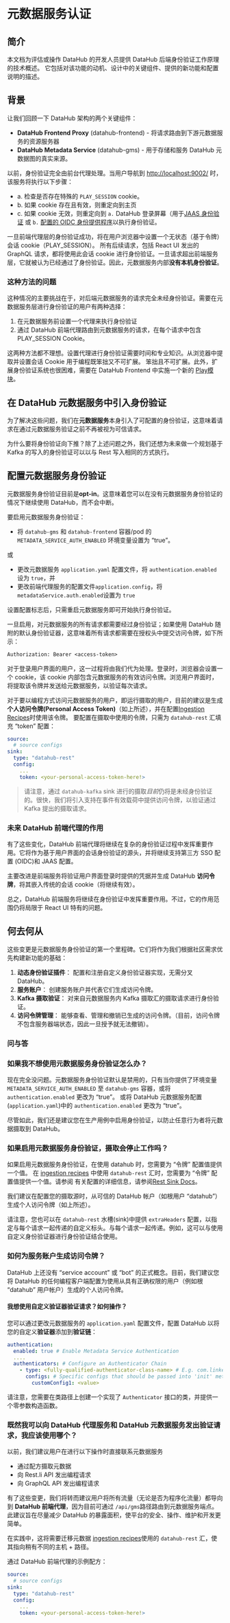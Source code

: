 # 元数据服务认证

## 简介

本文档为评估或操作 DataHub 的开发人员提供 DataHub 后端身份验证工作原理的技术概述。
它包括对该功能的动机、设计中的关键组件、提供的新功能和配置说明的描述。

## 背景

让我们回顾一下 DataHub 架构的两个关键组件：

- **DataHub Frontend Proxy** (datahub-frontend) - 将请求路由到下游元数据服务的资源服务器
- **DataHub Metadata Service** (datahub-gms) - 用于存储和服务 DataHub 元数据图的真实来源。

以前，身份验证完全由前台代理处理。当用户导航到 <http://localhost:9002/> 时，该服务将执行以下步骤：

- a. 检查是否存在特殊的 `PLAY_SESSION` cookie。
- b. 如果 cookie 存在且有效，则重定向到主页
- c. 如果 cookie 无效，则重定向到 `a.` DataHub 登录屏幕（用于[JAAS 身份验证](guides/jaas.md) 或 `b.` [配置的 OIDC 身份提供程序](guides/sso/configure-oidc-react_zh.md)以执行身份验证。

一旦前端代理层的身份验证成功，将在用户浏览器中设置一个无状态（基于令牌）会话 cookie（PLAY_SESSION）。
所有后续请求，包括 React UI 发出的 GraphQL 请求，都将使用此会话 cookie 进行身份验证。一旦请求超出前端服务层，它就被认为已经通过了身份验证。因此，元数据服务内部**没有本机身份验证**。

### 这种方法的问题

这种情况的主要挑战在于，对后端元数据服务的请求完全未经身份验证。需要在元数据服务层进行身份验证的用户有两种选择：

1. 在元数据服务前设置一个代理来执行身份验证
2. 通过 DataHub 前端代理路由到元数据服务的请求，在每个请求中包含 PLAY_SESSION Cookie。

这两种方法都不理想。设置代理进行身份验证需要时间和专业知识。从浏览器中提取并设置会话 Cookie 用于编程既笨拙又不可扩展。
笨拙且不可扩展。此外，扩展身份验证系统也很困难，需要在 DataHub Frontend 中实施一个新的 [Play模块](https://www.playframework.com/documentation/2.8.8/api/java/play/mvc/Security.Authenticator.html)。

## 在 DataHub 元数据服务中引入身份验证

为了解决这些问题，我们在**元数据服务**本身引入了可配置的身份验证，这意味着请求在通过元数据服务验证之前不再被视为可信请求。

为什么要将身份验证向下推？除了上述问题之外，我们还想为未来做一个规划基于 Kafka 的写入的身份验证可以以与 Rest 写入相同的方式执行。

## 配置元数据服务身份验证

元数据服务身份验证目前是**opt-in**。这意味着您可以在没有元数据服务身份验证的情况下继续使用 DataHub，而不会中断。

要启用元数据服务身份验证：

- 将 `datahub-gms` 和 `datahub-frontend` 容器/pod 的 `METADATA_SERVICE_AUTH_ENABLED` 环境变量设置为 “true”。
  
或

- 更改元数据服务 `application.yaml` 配置文件，将 `authentication.enabled` 设为 `true`，并
- 更改前端代理服务的配置文件`application.config`，将`metadataService.auth.enabled`设置为 `true`

设置配置标志后，只需重启元数据服务即可开始执行身份验证。

一旦启用，对元数据服务的所有请求都需要经过身份验证；如果使用 DataHub 随附的默认身份验证器，这意味着所有请求都需要在授权头中提交访问令牌，如下所示：

```txt
Authorization: Bearer <access-token> 
```

对于登录用户界面的用户，这一过程将由我们代为处理。登录时，浏览器会设置一个 cookie，该 cookie 内部包含元数据服务的有效访问令牌。浏览用户界面时，将提取该令牌并发送给元数据服务，以验证每次请求。

对于要以编程方式访问元数据服务的用户，即运行摄取的用户，目前的建议是生成**个人访问令牌(Personal Access Token)**（如上所述），并在配置[Ingestion Recipes](.../.../metadata-ingestion/README.md#recipes)时使用该令牌。
要配置在摄取中使用的令牌，只需为 `datahub-rest` 汇填充 “token” 配置：

```yml
source:
  # source configs
sink:
  type: "datahub-rest"
  config:
    ...
    token: <your-personal-access-token-here!> 
```

> 请注意，通过 `datahub-kafka` sink 进行的摄取*目前*仍将是未经身份验证的。很快，我们将引入支持在事件有效载荷中提供访问令牌，以验证通过 Kafka 提出的摄取请求。

### 未来 DataHub 前端代理的作用

有了这些变化，DataHub 前端代理将继续在复杂的身份验证过程中发挥重要作用。它将作为基于用户界面的会话身份验证的源头，并将继续支持第三方 SSO 配置 (OIDC)和 JAAS 配置。

主要改进是前端服务将验证用户界面登录时提供的凭据并生成 DataHub **访问令牌**，将其嵌入传统的会话 cookie（将继续有效）。

总之，DataHub 前端服务将继续在身份验证中发挥重要作用。不过，它的作用范围仍将局限于 React UI 特有的问题。

## 何去何从

这些变更是元数据服务身份验证的第一个里程碑。它们将作为我们根据社区需求优先构建新功能的基础：

1. **动态身份验证插件**： 配置和注册自定义身份验证器实现，无需分叉 DataHub。
2. **服务账户**： 创建服务账户并代表它们生成访问令牌。
3. **Kafka 摄取验证**： 对来自元数据服务内 Kafka 摄取汇的摄取请求进行身份验证。
4. **访问令牌管理**： 能够查看、管理和撤销已生成的访问令牌。（目前，访问令牌不包含服务器端状态，因此一旦授予就无法撤销）。

### 问与答

### 如果我不想使用元数据服务身份验证怎么办？

现在完全没问题。元数据服务身份验证默认是禁用的，只有当你提供了环境变量 `METADATA_SERVICE_AUTH_ENABLED` 至 `datahub-gms` 容器，或将 `authentication.enabled` 更改为 “true”。
或将 DataHub 元数据服务配置 (`application.yaml`)中的 `authentication.enabled` 更改为 “true”。

尽管如此，我们还是建议您在生产用例中启用身份验证，以防止任意行为者将元数据摄取到 DataHub。

### 如果启用元数据服务身份验证，摄取会停止工作吗？

如果启用元数据服务身份验证，在使用 datahub 时，您需要为 “令牌” 配置值提供一个值。
在 [ingestion recipes](https://datahubproject.io/docs/metadata-ingestion/#recipes) 中使用 `datahub-rest` 汇时，您需要为 “令牌” 配置值提供一个值。请参阅
有关配置的详细信息，请参阅[Rest Sink Docs](https://datahubproject.io/docs/metadata-ingestion/sink_docs/datahub#config-details)。

我们建议在配置您的摄取源时，从可信的 DataHub 帐户（如根用户 “datahub”）生成个人访问令牌（如上所述）。

请注意，您也可以在 `datahub-rest` 水槽(sink)中提供 `extraHeaders` 配置，以指定与每个请求一起传递的自定义标头。与每个请求一起传递。例如，这可以与使用自定义身份验证器进行身份验证结合使用。

### 如何为服务账户生成访问令牌？

DataHub 上还没有 “service account” 或 “bot” 的正式概念。目前，我们建议您将 DataHub 的任何编程客户端配置为使用从具有正确权限的用户（例如根 “datahub” 用户帐户）生成的个人访问令牌。

#### 我想使用自定义验证器验证请求？如何操作？

您可以通过更改元数据服务的 `application.yaml` 配置文件，配置 DataHub 以将您的自定义**验证器**添加到**验证链**：

```yml
authentication:
  enabled: true # Enable Metadata Service Authentication 
  ....
  authenticators: # Configure an Authenticator Chain 
    - type: <fully-qualified-authenticator-class-name> # E.g. com.linkedin.datahub.authentication.CustomAuthenticator
      configs: # Specific configs that should be passed into 'init' method of Authenticator
        customConfig1: <value> 
```

请注意，您需要在类路径上创建一个实现了 `Authenticator` 接口的类，并提供一个零参数构造函数。

### 既然我可以向 DataHub 代理服务和 DataHub 元数据服务发出验证请求，我应该使用哪个？

以前，我们建议用户在进行以下操作时直接联系元数据服务

- 通过配方摄取元数据
- 向 Rest.li API 发出编程请求
- 向 GraphQL API 发出编程请求

有了这些变更，我们将转而建议用户将所有流量（无论是否为程序化流量）都导向到 **DataHub 前端代理**，因为目前可通过 `/api/gms`路径路由到元数据服务端点。
此建议旨在尽量减少 DataHub 的暴露面积，使平台的安全、操作、维护和开发更简单。

在实践中，这将需要迁移元数据 [ingestion recipes](../../metadata-ingestion/README.md#recipes)使用的 `datahub-rest` 汇，使其指向稍有不同的主机 + 路径。

通过 DataHub 前端代理的示例配方：

```yml
source:
  # source configs
sink:
  type: "datahub-rest"
  config:
    ...
    token: <your-personal-access-token-here!> 
```
